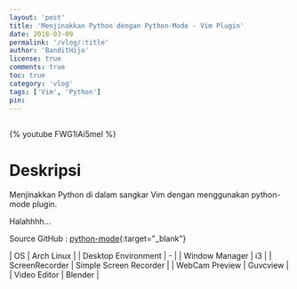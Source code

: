 ```yaml
---
layout: 'post'
title: 'Menjinakkan Python dengan Python-Mode - Vim Plugin'
date: 2018-03-09
permalink: '/vlog/:title'
author: 'BanditHijo'
license: true
comments: true
toc: true
category: 'vlog'
tags: ['Vim', 'Python']
pin:
---
```


<div style="margin-top:30px;"></div>

{% youtube FWG1iAi5meI %}

# Deskripsi

Menjinakkan Python di dalam sangkar Vim dengan menggunakan python-mode plugin.

Halahhhh...

Source GitHub :
[python-mode](https://github.com/python-mode/python-mode){:target="_blank"}

| OS | Arch Linux |
| Desktop Environment | - |
| Window Manager | i3 |
| ScreenRecorder | Simple Screen Recorder |
| WebCam Preview | Guvcview |
| Video Editor | Blender |
